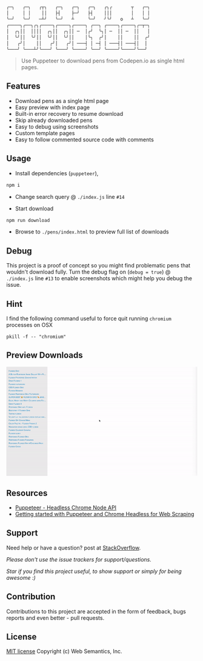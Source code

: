 ```
╭─╮   ╭─╮   ╭┬╮   ╭─╮   ╭─╮   ╭─╮   ╭╮╭       ┬   ╭─╮
│     │ │    ││   ├┤    ├─╯   ├┤    │││       │   │ │
╰─╯   ╰─╯   ─┴╯   ╰─╯   ┴     ╰─╯   ╯╰╯   o   ┴   ╰─╯
╭────╮╭──╮╭╮╭────╮╭────╮╭────╮ ╭──╮ ╭────╮╭────╮╭─┬─╮                 
│  ╭╮││  ││││  ╭╮││  ╭╮││ ─  │╭╯  ╰╮│ ─  ││ ─  ││   │                 
│  ╰╯││  ╰╯││  ╰╯││  ╰╯││    │╰╮  ╭╯│    ││    ││  ╭╯                 
│   ╭╯│    ││   ╭╯│   ╭╯│ ───┤ │ ─┤ │ ───┤│ ───┤│  │                  
╰───╯ ╰───┴╯╰───╯ ╰───╯ ╰────╯ ╰──╯ ╰────╯╰────╯╰──╯                  
```
> Use Puppeteer to download pens from Codepen.io as single html pages.

## Features

- Download pens as a single html page
- Easy preview with index page
- Built-in error recovery to resume download
- Skip already downloaded pens
- Easy to debug using screenshots
- Custom template pages
- Easy to follow commented source code with comments

## Usage

- Install dependencies (`puppeteer`),

```bash
npm i
```

- Change search query @ `./index.js` line `#14`

- Start download

```bash
npm run download
```

- Browse to `./pens/index.html` to preview full list of downloads

## Debug

This project is a proof of concept so you might find problematic pens that wouldn't download fully. Turn the debug flag on (`debug = true`) @ `./index.js` line `#13` to enable screenshots which might help you debug the issue.

## Hint

I find the following command useful to force quit running `chromium` processes on OSX

```
pkill -f -- "chromium"
```

## Preview Downloads

<img alt="Codepen Puppeteer Preview Page" width="850" src="assets/img/preview.gif" />

## Resources

- [Puppeteer - Headless Chrome Node API](https://github.com/GoogleChrome/puppeteer)
- [Getting started with Puppeteer and Chrome Headless for Web Scraping](https://medium.com/@e_mad_ehsan/getting-started-with-puppeteer-and-chrome-headless-for-web-scrapping-6bf5979dee3e)

## Support

Need help or have a question? post at [StackOverflow](https://stackoverflow.com/questions/tagged/codepen-puppeteer+websemantics).

*Please don't use the issue trackers for support/questions.*

*Star if you find this project useful, to show support or simply for being awesome :)*

## Contribution

Contributions to this project are accepted in the form of feedback, bugs reports and even better - pull requests.

## License

[MIT license](http://opensource.org/licenses/mit-license.php) Copyright (c) Web Semantics, Inc.